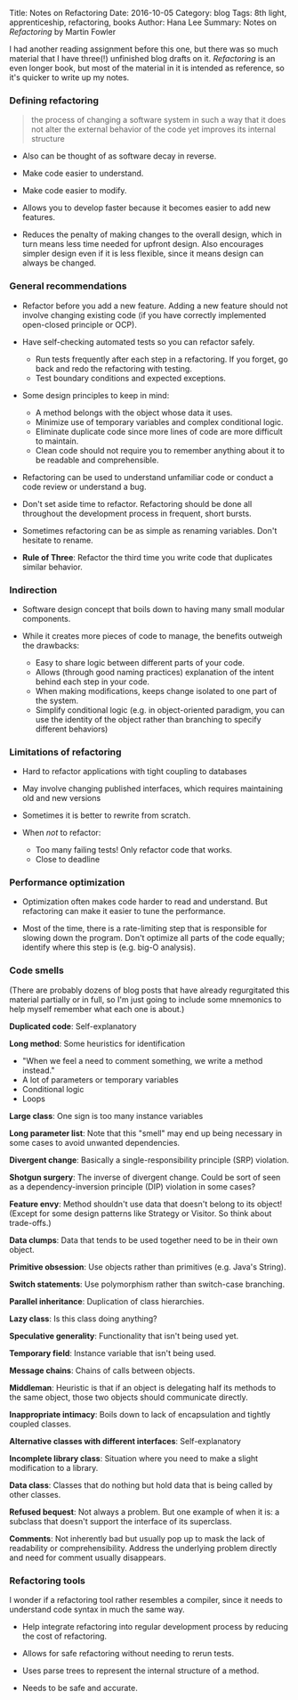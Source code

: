 Title: Notes on Refactoring 
Date: 2016-10-05
Category: blog
Tags: 8th light, apprenticeship, refactoring, books
Author: Hana Lee
Summary: Notes on _Refactoring_ by Martin Fowler

I had another reading assignment before this one, but there was so much material
that I have three(!) unfinished blog drafts on it. _Refactoring_ is an even
longer book, but most of the material in it is intended as reference, so it's
quicker to write up my notes.

### Defining refactoring

> the process of changing a software system in such a way that it does not alter
> the external behavior of the code yet improves its internal structure

- Also can be thought of as software decay in reverse.

- Make code easier to understand.

- Make code easier to modify.

- Allows you to develop faster because it becomes easier to add new features.

- Reduces the penalty of making changes to the overall design, which in turn
  means less time needed for upfront design. Also encourages simpler design even
  if it is less flexible, since it means design can always be changed. 

### General recommendations 

- Refactor before you add a new feature. Adding a new feature should not involve
  changing existing code (if you have correctly implemented open-closed
  principle or OCP).

- Have self-checking automated tests so you can refactor safely.
    - Run tests frequently after each step in a refactoring. If you forget, go
    back and redo the refactoring with testing.
    - Test boundary conditions and expected exceptions.

- Some design principles to keep in mind:
    - A method belongs with the object whose data it uses.
    - Minimize use of temporary variables and complex conditional logic.
    - Eliminate duplicate code since more lines of code are more difficult to
      maintain.
    - Clean code should not require you to remember anything about it to be
      readable and comprehensible.

- Refactoring can be used to understand unfamiliar code or conduct a code
  review or understand a bug.

- Don't set aside time to refactor. Refactoring should be done all throughout
  the development process in frequent, short bursts.

- Sometimes refactoring can be as simple as renaming variables. Don't hesitate
  to rename.

- __Rule of Three__: Refactor the third time you write code that duplicates
  similar behavior.

### Indirection

- Software design concept that boils down to having many small modular
  components.

- While it creates more pieces of code to manage, the benefits outweigh the
  drawbacks:
    - Easy to share logic between different parts of your code.
    - Allows (through good naming practices) explanation of the intent behind
      each step in your code.
    - When making modifications, keeps change isolated to one part of the system.
    - Simplify conditional logic (e.g. in object-oriented paradigm, you can use
        the identity of the object rather than branching to specify different
        behaviors)

### Limitations of refactoring

- Hard to refactor applications with tight coupling to databases

- May involve changing published interfaces, which requires maintaining old and
  new versions

- Sometimes it is better to rewrite from scratch.

- When _not_ to refactor:
    - Too many failing tests! Only refactor code that works.
    - Close to deadline

### Performance optimization

- Optimization often makes code harder to read and understand. But refactoring
  can make it easier to tune the performance.

- Most of the time, there is a rate-limiting step that is responsible for
  slowing down the program. Don't optimize all parts of the code equally;
  identify where this step is (e.g. big-O analysis). 

### Code smells

(There are probably dozens of blog posts that have already regurgitated this
material partially or in full, so I'm just going to include some mnemonics to
help myself remember what each one is about.)

__Duplicated code__: Self-explanatory

__Long method__: Some heuristics for identification

- "When we feel a need to comment something, we write a method instead."
- A lot of parameters or temporary variables
- Conditional logic
- Loops

__Large class__: One sign is too many instance variables

__Long parameter list__: Note that this "smell" may end up being necessary in
some cases to avoid unwanted dependencies.

__Divergent change__: Basically a single-responsibility principle (SRP)
violation.

__Shotgun surgery__: The inverse of divergent change. Could be sort of seen as
a dependency-inversion principle (DIP) violation in some cases?

__Feature envy__: Method shouldn't use data that doesn't belong to its object!
(Except for some design patterns like Strategy or Visitor. So think about
trade-offs.)

__Data clumps__: Data that tends to be used together need to be in their own
object.

__Primitive obsession__: Use objects rather than primitives (e.g. Java's
String).

__Switch statements__: Use polymorphism rather than switch-case branching.

__Parallel inheritance__: Duplication of class hierarchies.

__Lazy class__: Is this class doing anything?

__Speculative generality__: Functionality that isn't being used yet.

__Temporary field__: Instance variable that isn't being used.

__Message chains__: Chains of calls between objects.

__Middleman__: Heuristic is that if an object is delegating half its methods to
the same object, those two objects should communicate directly.

__Inappropriate intimacy__: Boils down to lack of encapsulation and tightly
coupled classes.

__Alternative classes with different interfaces__: Self-explanatory

__Incomplete library class__: Situation where you need to make a slight
modification to a library.

__Data class__: Classes that do nothing but hold data that is being called by
other classes.

__Refused bequest__: Not always a problem. But one example of when it is: a
subclass that doesn't support the interface of its superclass.

__Comments__: Not inherently bad but usually pop up to mask the lack of
readability or comprehensibility. Address the underlying problem directly and
need for comment usually disappears.

### Refactoring tools

I wonder if a refactoring tool rather resembles a compiler, since it needs to
understand code syntax in much the same way.

- Help integrate refactoring into regular development process by reducing the
  cost of refactoring.

- Allows for safe refactoring without needing to rerun tests.

- Uses parse trees to represent the internal structure of a method.

- Needs to be safe and accurate.
